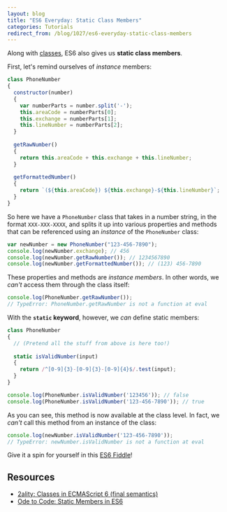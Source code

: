 ```yaml
---
layout: blog
title: "ES6 Everyday: Static Class Members"
categories: Tutorials
redirect_from: /blog/1027/es6-everyday-static-class-members
---
```


Along with [classes](http://www.loganfranken.com/blog/852/es6-everyday-classes/), ES6 also gives us **static class members**.

First, let's remind ourselves of _instance_ members:

```javascript
class PhoneNumber
{
  constructor(number)
  {
    var numberParts = number.split('-');
    this.areaCode = numberParts[0];
    this.exchange = numberParts[1];
    this.lineNumber = numberParts[2];
  }
  
  getRawNumber()
  {
    return this.areaCode + this.exchange + this.lineNumber;
  }
  
  getFormattedNumber()
  {
    return `(${this.areaCode}) ${this.exchange}-${this.lineNumber}`;
  }
}
```

So here we have a `PhoneNumber` class that takes in a number string, in the format `XXX-XXX-XXXX`, and splits it up into various properties and methods that can be referenced using an _instance_ of the `PhoneNumber` class:

```javascript
var newNumber = new PhoneNumber("123-456-7890");
console.log(newNumber.exchange); // 456
console.log(newNumber.getRawNumber()); // 1234567890
console.log(newNumber.getFormattedNumber()); // (123) 456-7890
```

These properties and methods are _instance members_. In other words, we _can't_ access them through the class itself:

```javascript
console.log(PhoneNumber.getRawNumber());
// TypeError: PhoneNumber.getRawNumber is not a function at eval
```

With the **`static` keyword**, however, we _can_ define static members:

```javascript
class PhoneNumber
{
  // (Pretend all the stuff from above is here too!)
  
  static isValidNumber(input)
  {
    return /^[0-9]{3}-[0-9]{3}-[0-9]{4}$/.test(input);
  }
}

console.log(PhoneNumber.isValidNumber('123456')); // false
console.log(PhoneNumber.isValidNumber('123-456-7890')); // true
```

As you can see, this method is now available at the class level. In fact, we _can't_ call this method from an instance of the class:

```javascript
console.log(newNumber.isValidNumber('123-456-7890'));
// TypeError: newNumber.isValidNumber is not a function at eval
```

Give it a spin for yourself in this [ES6 Fiddle](http://www.es6fiddle.net/i9lf18iw/)!

## Resources

- [2ality: Classes in ECMAScript 6 (final semantics)](http://www.2ality.com/2015/02/es6-classes-final.html)
- [Ode to Code: Static Members in ES6](http://odetocode.com/blogs/scott/archive/2015/02/02/static-members-in-es6.aspx)
